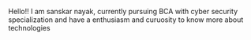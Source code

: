 Hello!! 
I am sanskar nayak, currently pursuing BCA with cyber security specialization and have a enthusiasm and curuosity to know more about technologies
